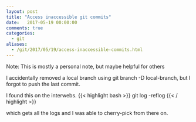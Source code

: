```yaml
---
layout: post
title: "Access inaccessible git commits"
date:   2017-05-19 00:00:00
comments: true
categories:
  - git
aliases:
  - /git/2017/05/19/access-inaccessible-commits.html
---
```

Note: This is mostly a personal note, but maybe helpful for others


I accidentally removed a local branch using git branch -D local-branch, but I forgot to push the last commit.

I found this on the interwebs.
{{< highlight bash >}}
git log -reflog
{{< / highlight >}}

which gets all the logs and I was able to cherry-pick from there on.
